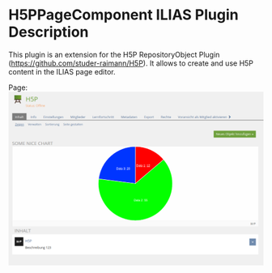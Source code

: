 # H5PPageComponent ILIAS Plugin Description

This plugin is an extension for the H5P RepositoryObject Plugin (https://github.com/studer-raimann/H5P). It allows to create and use H5P content in the ILIAS page editor.

Page:
![Page](./images/page.png)
